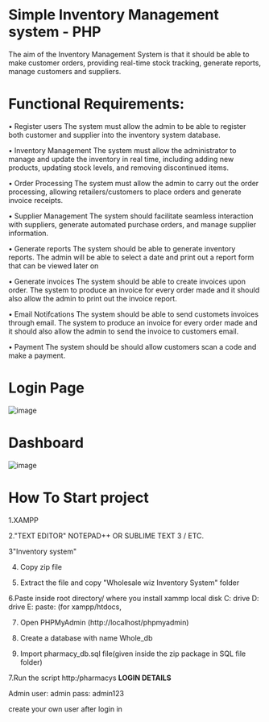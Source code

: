 # Simple Inventory Management system - PHP
 The aim of the Inventory Management System is that it should be able to make customer orders, providing real-time stock tracking, generate reports, manage customers and suppliers.
  
# Functional Requirements:
•	Register users
The system must allow the admin to be able to register both customer and supplier into the inventory system database.

•	Inventory Management
The system must allow the administrator to manage and update the inventory in real time, including adding new products, updating stock levels, and removing discontinued items.

•	Order Processing
The system must allow the admin to carry out the order processing, allowing retailers/customers to place orders and generate invoice receipts. 

•	Supplier Management
The system should facilitate seamless interaction with suppliers, generate automated purchase orders, and manage supplier information.

•	Generate reports 
The system should be able to generate inventory reports. The admin will be able to select a date and print out a report form that can be viewed later on

•	Generate invoices
The system should be able to create invoices upon order. The system to produce an invoice for every order made and it should also allow the admin to print out the invoice report.

•	Email Notifcations
The system should be able to send customets invoices through email. The system to produce an invoice for every order made and it should also allow the admin to send the invoice to customers email.

•	Payment
The system should be should allow customers scan a code and make a payment. 
##

# Login Page
 ![image](https://github.com/riley071/Simple-Inventory-Management-system---PHP/assets/81653537/ecf1e0e8-2e43-4db4-8ad9-f92205f8694d)

# Dashboard 
![image](https://github.com/riley071/Simple-Inventory-Management-system---PHP/assets/81653537/060f29c2-328f-4765-a0c1-07cbfc56feb1)

# How To Start project


1.XAMPP

2."TEXT EDITOR" NOTEPAD++ OR SUBLIME TEXT 3 / ETC.

3"Inventory system"

4. Copy zip file

5. Extract the file and copy "Wholesale wiz Inventory System" folder

6.Paste inside root directory/ where you install xammp local disk C: drive D: drive E: paste: (for xampp/htdocs, 

7. Open PHPMyAdmin (http://localhost/phpmyadmin)

8. Create a database with name Whole_db

6. Import pharmacy_db.sql file(given inside the zip package in SQL file folder)

7.Run the script http:/pharmacys
**LOGIN DETAILS** 

Admin
user: admin
pass: admin123

create your own user after login in


